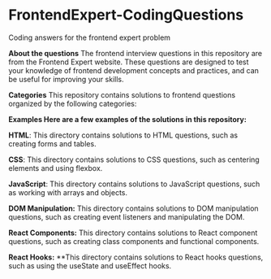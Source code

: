 # FrontendExpert-CodingQuestions
Coding answers for the frontend expert problem

**About the questions**
The frontend interview questions in this repository are from the Frontend Expert website. These questions are designed to test your knowledge of frontend development concepts and practices, and can be useful for improving your skills.

**Categories**
This repository contains solutions to frontend questions organized by the following categories:

**Examples
Here are a few examples of the solutions in this repository:**

**HTML**: This directory contains solutions to HTML questions, such as creating forms and tables.

**CSS**: This directory contains solutions to CSS questions, such as centering elements and using flexbox.

**JavaScript**: This directory contains solutions to JavaScript questions, such as working with arrays and objects.

**DOM Manipulation:** This directory contains solutions to DOM manipulation questions, such as creating event listeners and manipulating the DOM.

**React Components:** This directory contains solutions to React component questions, such as creating class components and functional components.

**React Hooks:** **This directory contains solutions to React hooks questions, such as using the useState and useEffect hooks.
